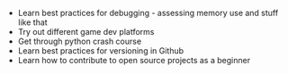 - Learn best practices for debugging - assessing memory use and stuff like that
- Try out different game dev platforms
- Get through python crash course
- Learn best practices for versioning in Github
- Learn how to contribute to open source projects as a beginner